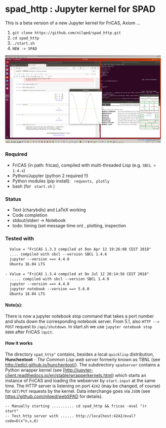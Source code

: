 # spad_http : Jupyter kernel for SPAD 


This is a beta version of a new Jupyter kernel for FriCAS, Axiom ...


1. `git clone https://github.com/nilqed/spad_http.git`
2. `cd spad_http`
3. `./start.sh`
4. `NEW -> SPAD`


![spad_http_ss](wiki/spad_http.png)


### Required 

- FriCAS (in path: fricas), compiled with multi-threaded Lisp (e.g. `SBCL > 1.4.x`)
- Python/Jupyter (python 2 required !!)
- Python modules (pip install): ` requests, plotly`  
- bash (for ` start.sh` )

### Status
- Text (charybdis) and LaTeX working
- Code completion 
- stdout/stderr -> Notebook
- todo: timing (set message time on) , plotting, inspection


### Tested with
```
  Value = "FriCAS 1.3.3 compiled at Don Apr 12 19:26:08 CEST 2018"
  .... compiled with sbcl --version SBCL 1.4.6
  jupyter --version ==> 4.4.0
  Ubuntu 16.04 LTS

- Value = "FriCAS 1.3.4 compiled at Do Jul 12 20:14:56 CEST 2018"
  ..... compiled with sbcl --version SBCL 1.4.9
  jupyter --version ==> 4.4.0
  jupyter notebook --version ==> 5.6.0
  Ubuntu 18.04 LTS
```



#### Note(s):

There is now a jupyter notebook stop command that takes a port number 
and shuts down the corresponding notebook server.
From 5.1, also  `HTTP --> POST` request to `/api/shutdown`.
In start.sh we use `jupyter notebook stop 8888` after FriCAS `)quit`.







#### How it works


The directory `spad_http"` contains, besides a local `quicklisp` distribution, **Hunchentoot** - *The Common Lisp web server* formerly known as TBNL (see http://edicl.github.io/hunchentoot/). The subdirectory `spadserver` contains a Python wrapper kernel (see [http://jupyter-client.readthedocs.io/en/stable/wrapperkernels.html) which starts an instance of FriCAS and loading the webserver by `start.input` at the same time. The HTTP server is listening on port `4242` (may be changed, of course) for `GET/PUT` requests by the kernel. Data interchange goes via `JSON` (see https://github.com/nilqed/webSPAD for details).

```
-- Manually starting .......... cd spad_http && fricas -eval ")r start" 
-- Test http server with ...... http://localhost:4242/eval?code=D(x^n,x,6)
```

